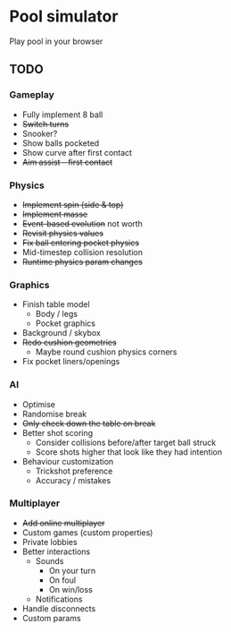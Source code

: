 # Pool simulator

Play pool in your browser

## TODO

### Gameplay

- Fully implement 8 ball
- ~~Switch turns~~
- Snooker?
- Show balls pocketed
- Show curve after first contact
- ~~Aim assist - first contact~~

### Physics

- ~~Implement spin (side & top)~~
- ~~Implement masse~~
- ~~Event-based evolution~~ not worth
- ~~Revisit physics values~~
- ~~Fix ball entering pocket physics~~
- Mid-timestep collision resolution
- ~~Runtime physics param changes~~

### Graphics

- Finish table model
  - Body / legs
  - Pocket graphics
- Background / skybox
- ~~Redo cushion geometries~~
  - Maybe round cushion physics corners
- Fix pocket liners/openings

### AI

- Optimise
- Randomise break
- ~~Only check down the table on break~~
- Better shot scoring
  - Consider collisions before/after target ball struck
  - Score shots higher that look like they had intention
- Behaviour customization
  - Trickshot preference
  - Accuracy / mistakes

### Multiplayer

- ~~Add online multiplayer~~
- Custom games (custom properties)
- Private lobbies
- Better interactions
  - Sounds
    - On your turn
    - On foul
    - On win/loss
  - Notifications
- Handle disconnects
- Custom params
